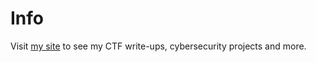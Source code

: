 # Info

Visit [my site](https://zasushek.github.io) to see my CTF write-ups, cybersecurity projects and more.